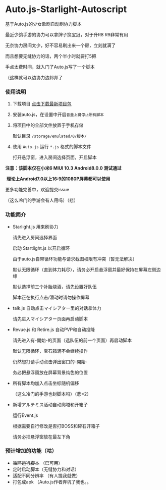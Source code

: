 # Auto.js-Starlight-Autoscript

基于Auto.js的少女歌剧自动刷协力脚本

最近少鸽手游的协力可以拿牌子换宝冠，对于升R8 R9非常有用

无奈协力房间太少，好不容易刷出来一个房，立刻就满了

而且想要无缝协力的话，两个半小时就要打5把

手点太费时间，就入门了Auto.js写了一个脚本

（这样就可以边协力边邦邦了

### 使用说明

1. 下载项目
	[点击下载最新项目包](https://codeload.github.com/Baninn/Auto.js-Starlight-Autoscript/zip/master)

2. 安装auto.js，在设置中开启`音量上键停止所有脚本`

3. 将项目中的全部文件放置于手机存储

	默认目录 `/storage/emulated/0/脚本/`
	
4. 使用 `Auto.js` 运行 `*.js` 格式的脚本文件

   打开悬浮窗，进入房间选择页面，开启脚本

**注意：该脚本仅在小米6 MIUI 10.3 Android8.0.0 测试通过**

​			**理论上Android7.0以上16:9的1080P屏幕都可以使用**

更多功能完善中，欢迎提交issue

（这么冷门的手游会有人用吗）（悲）

### 功能简介
* Starlight.js 用来刷协力

	请先进入房间选择界面
	
	启动 Startlight.js 以开启循环
	
	由于auto.js自带循环功能与请求截图权限有冲突（暂无法解决）
	
	默认无限循环（直到体力耗尽），请务必开启悬浮窗并最好保持在屏幕左侧边缘
	
	默认选择前三个补胎烧酒，请先设置好队伍
	
	脚本正在执行点击/滑动时请勿操作屏幕
	
* talk.js 自动点击マイシアター里的对话拿体力

	请先进入マイシアター页面再启动脚本
	
* Revue.js 和 Retire.js 自动PVP和自动投降

	请先进入有-開始-的页面（选队伍的前一个页面）再启动脚本

	默认无限循环，宝石箱满不会继续操作

	仍然想打请手动点击弹出窗口的-開始-

	务必把悬浮窗放在屏幕背景纯色的位置

* 所有脚本均加入点击坐标随机偏移

	（这么冷门的手游也封脚本吗）（悲×2）
	
* 新增アルテミス活动自动爬塔和开箱子

	运行Event.js

	根据需要自行修改是否打BOSS和碎石开箱子
	
	请务必把悬浮窗放在最左下角


### 预计增加的功能（咕）
* ~~循环运行脚本~~ （已可用）
* 定时启动脚本（无缝协力和对话）
* 适配不同分辨率 （有人提我就做）
* 打包成apk （Auto.js作者弃坑了我也。。

